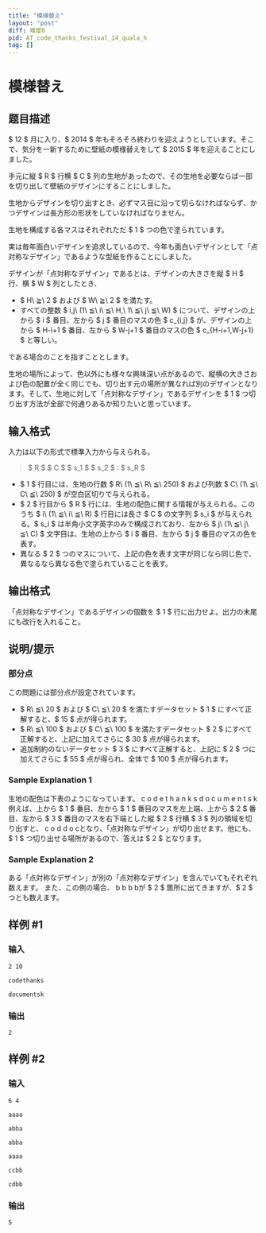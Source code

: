 ```yaml
---
title: "模様替え"
layout: "post"
diff: 难度0
pid: AT_code_thanks_festival_14_quala_h
tag: []
---
```


# 模様替え

## 题目描述

[problemUrl]: https://atcoder.jp/contests/code-thanks-festival-2014-a-open/tasks/code_thanks_festival_14_quala_h

$ 12 $ 月に入り、$ 2014 $ 年もそろそろ終わりを迎えようとしています。そこで、気分を一新するために壁紙の模様替えをして $ 2015 $ 年を迎えることにしました。

手元に縦 $ R $ 行横 $ C $ 列の生地があったので、その生地を必要ならば一部を切り出して壁紙のデザインにすることにしました。

生地からデザインを切り出すとき、必ずマス目に沿って切らなければならず、かつデザインは長方形の形状をしていなければなりません。

生地を構成する各マスはそれぞれただ $ 1 $ つの色で塗られています。

実は毎年面白いデザインを追求しているので、今年も面白いデザインとして「点対称なデザイン」であるような型紙を作ることにしました。

デザインが「点対称なデザイン」であるとは、デザインの大きさを縦 $ H $ 行、横 $ W $ 列としたとき、

- $ H\ ≧\ 2 $ および $ W\ ≧\ 2 $ を満たす。
- すべての整数 $ i,j\ (1\ ≦\ i\ ≦\ H,\ 1\ ≦\ j\ ≦\ W) $ について、デザインの上から $ i $ 番目、左から $ j $ 番目のマスの色 $ c_{i,j} $ が、デザインの上から $ H-i+1 $ 番目、左から $ W-j+1 $ 番目のマスの色 $ c_{H-i+1,W-j+1} $ と等しい。

である場合のことを指すこととします。

生地の場所によって、色以外にも様々な興味深い点があるので、縦横の大きさおよび色の配置が全く同じでも、切り出す元の場所が異なれば別のデザインとなります。そして、生地に対して「点対称なデザイン」であるデザインを $ 1 $ つ切り出す方法が全部で何通りあるか知りたいと思っています。

## 输入格式

入力は以下の形式で標準入力から与えられる。

> $ R $ $ C $ $ s_1 $ $ s_2 $ : $ s_R $

- $ 1 $ 行目には、生地の行数 $ R\ (1\ ≦\ R\ ≦\ 250) $ および列数 $ C\ (1\ ≦\ C\ ≦\ 250) $ が空白区切りで与えられる。
- $ 2 $ 行目から $ R $ 行には、生地の配色に関する情報が与えられる。このうち $ i\ (1\ ≦\ i\ ≦\ R) $ 行目には長さ $ C $ の文字列 $ s_i $ が与えられる。$ s_i $ は半角小文字英字のみで構成されており、左から $ j\ (1\ ≦\ j\ ≦\ C) $ 文字目は、生地の上から $ i $ 番目、左から $ j $ 番目のマスの色を表す。
- 異なる $ 2 $ つのマスについて、上記の色を表す文字が同じなら同じ色で、異なるなら異なる色で塗られていることを表す。

## 输出格式

「点対称なデザイン」であるデザインの個数を $ 1 $ 行に出力せよ。出力の末尾にも改行を入れること。

## 说明/提示

### 部分点

この問題には部分点が設定されています。

- $ R\ ≦\ 20 $ および $ C\ ≦\ 20 $ を満たすデータセット $ 1 $ にすべて正解すると、$ 15 $ 点が得られます。
- $ R\ ≦\ 100 $ および $ C\ ≦\ 100 $ を満たすデータセット $ 2 $ にすべて正解すると、上記に加えてさらに $ 30 $ 点が得られます。
- 追加制約のないデータセット $ 3 $ にすべて正解すると、上記に $ 2 $ つに加えてさらに $ 55 $ 点が得られ、全体で $ 100 $ 点が得られます。

### Sample Explanation 1

生地の配色は下表のようになっています。 c o d e t h a n k s d o c u m e n t s k例えば、上から $ 1 $ 番目、左から $ 1 $ 番目のマスを左上端、上から $ 2 $ 番目、左から $ 3 $ 番目のマスを右下端とした縦 $ 2 $ 行横 $ 3 $ 列の領域を切り出すと、 c o d d o cとなり、「点対称なデザイン」が切り出せます。他にも、$ 1 $ つ切り出せる場所があるので、答えは $ 2 $ となります。

### Sample Explanation 2

ある「点対称なデザイン」が別の「点対称なデザイン」を含んでいてもそれぞれ数えます。 また、この例の場合、 b b b bが $ 2 $ 箇所に出てきますが、$ 2 $ つとも数えます。

## 样例 #1

### 输入

```
2 10
codethanks
documentsk
```

### 输出

```
2
```

## 样例 #2

### 输入

```
6 4
aaaa
abba
abba
aaaa
ccbb
cdbb
```

### 输出

```
5
```

